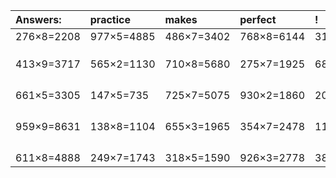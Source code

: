 | Answers: | practice | makes | perfect | ! |
| :--- | :--- | :--- | :--- | :--- |
| 276×8=2208 | 977×5=4885 | 486×7=3402 | 768×8=6144 | 310×8=2480 | 
|   |   |   |   |   | 
|   |   |   |   |   | 
|   |   |   |   |   | 
| 413×9=3717 | 565×2=1130 | 710×8=5680 | 275×7=1925 | 688×7=4816 | 
|   |   |   |   |   | 
|   |   |   |   |   | 
|   |   |   |   |   | 
|   |   |   |   |   | 
| 661×5=3305 | 147×5=735 | 725×7=5075 | 930×2=1860 | 206×9=1854 | 
|   |   |   |   |   | 
|   |   |   |   |   | 
|   |   |   |   |   | 
|   |   |   |   |   | 
| 959×9=8631 | 138×8=1104 | 655×3=1965 | 354×7=2478 | 114×5=570 | 
|   |   |   |   |   | 
|   |   |   |   |   | 
|   |   |   |   |   | 
|   |   |   |   |   | 
| 611×8=4888 | 249×7=1743 | 318×5=1590 | 926×3=2778 | 383×3=1149 | 
